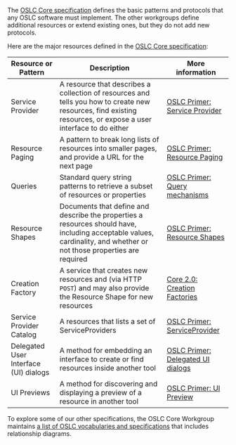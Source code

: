 The [OSLC Core specification](http://open-services.net/bin/view/Main/OslcCoreSpecification) defines the basic patterns and protocols that any OSLC software must implement. The other workgroups define additional resources or extend existing ones, but they do not add new protocols.

Here are the major resources defined in the [OSLC Core specification](http://open-services.net/bin/view/Main/OslcCoreSpecification):

| Resource or Pattern | Description | More information |
| ------------------- | ----------- | ---------------- |
| Service Provider | A resource that describes a collection of resources and tells you how to create new resources, find existing resources, or expose a user interface to do either | [OSLC Primer: Service Provider](http://open-services.net/resources/tutorials/oslc-primer/serviceprovider/) |
| Resource Paging | A pattern to break long lists of resources into smaller pages, and provide a URL for the next page | [OSLC Primer: Resource Paging](http://open-services.net/resources/tutorials/oslc-primer/resource-paging/) | 
| Queries | Standard query string patterns to retrieve a subset of resources or properties | [OSLC Primer: Query mechanisms](http://open-services.net/resources/tutorials/oslc-primer/query-mechanisms/) |
| Resource Shapes | Documents that define and describe the properties a resources should have, including acceptable values, cardinality, and whether or not those properties are required | [OSLC Primer: Resource Shapes](http://open-services.net/resources/tutorials/oslc-primer/resourceshapes/) | 
| Creation Factory | A service that creates new resources and (via HTTP `POST`) and may also provide the Resource Shape for new resources | [Core 2.0: Creation Factories](http://open-services.net/bin/view/Main/OslcCoreSpecification?sortcol=table;table=up;up=#Creation_Factories) 
| Service Provider Catalog | A resources that lists a set of ServiceProviders | [OSLC Primer:  ServiceProvider](http://open-services.net/resources/tutorials/oslc-primer/serviceprovider/) |
| Delegated User Interface (UI) dialogs | A method for embedding an interface to create or find resources inside another tool | [OSLC Primer: Delegated UI dialogs](http://open-services.net/resources/tutorials/oslc-primer/delegated-user-interface-dialogs/) |
| UI Previews | A method for discovering and displaying a preview of a resource in another tool | [OSLC Primer: UI Preview](http://open-services.net/resources/tutorials/oslc-primer/ui-preview/) |


To explore some of our other specifications, the OSLC Core Workgroup maintains [a list of OSLC vocabularies and specifications](http://open-services.net/wiki/core/Vocabulary-index/) that includes relationship diagrams. 
